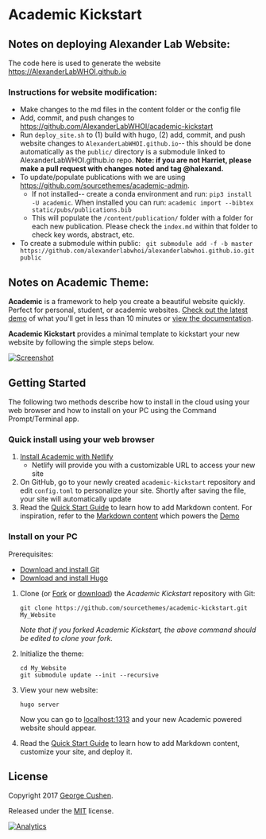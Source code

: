 # Academic Kickstart
## Notes on deploying Alexander Lab Website:

The code here is used to generate the website https://AlexanderLabWHOI.github.io

### Instructions for website modification:
  * Make changes to the md files in the content folder or the config file
  * Add, commit, and push changes to https://github.com/AlexanderLabWHOI/academic-kickstart
  * Run `deploy_site.sh` to (1) build with hugo, (2) add, commit, and push website changes to `AlexanderLabWHOI.github.io`-- this should be done automatically as the `public/` directory is a submodule linked to AlexanderLabWHOI.github.io repo. **Note: if you are not Harriet, please make a pull request with changes noted and tag @halexand.**  
  * To update/populate publications with we are using https://github.com/sourcethemes/academic-admin.
    * If not installed-- create a conda environment and run: `pip3 install -U academic`. When installed you can run: `academic import --bibtex static/pubs/publications.bib`
    * This will populate the `/content/publication/` folder with a folder for each new publication. Please check the `index.md` within that folder to check key words, abstract, etc.
  * To create a submodule within public: ` git submodule add -f -b master https://github.com/alexanderlabwhoi/alexanderlabwhoi.github.io.git public`
## Notes on Academic Theme:


**Academic** is a framework to help you create a beautiful website quickly. Perfect for personal, student, or academic websites. [Check out the latest demo](https://themes.gohugo.io/theme/academic/) of what you'll get in less than 10 minutes or [view the documentation](https://sourcethemes.com/academic/docs/).

**Academic Kickstart** provides a minimal template to kickstart your new website by following the simple steps below.

[![Screenshot](https://raw.githubusercontent.com/gcushen/hugo-academic/master/academic.png)](https://github.com/gcushen/hugo-academic/)

## Getting Started

The following two methods describe how to install in the cloud using your web browser and how to install on your PC using the Command Prompt/Terminal app.

### Quick install using your web browser

1. [Install Academic with Netlify](https://app.netlify.com/start/deploy?repository=https://github.com/sourcethemes/academic-kickstart)
    * Netlify will provide you with a customizable URL to access your new site
2. On GitHub, go to your newly created `academic-kickstart` repository and edit `config.toml` to personalize your site. Shortly after saving the file, your site will automatically update
3. Read the [Quick Start Guide](https://sourcethemes.com/academic/docs/) to learn how to add Markdown content. For inspiration, refer to the [Markdown content](https://github.com/gcushen/hugo-academic/tree/master/exampleSite) which powers the [Demo](https://themes.gohugo.io/theme/academic/)

### Install on your PC

Prerequisites:

* [Download and install Git](https://git-scm.com/downloads)
* [Download and install Hugo](https://gohugo.io/getting-started/installing/#quick-install)

1. Clone (or [Fork](https://github.com/sourcethemes/academic-kickstart#fork-destination-box) or [download](https://github.com/sourcethemes/academic-kickstart/archive/master.zip)) the *Academic Kickstart* repository with Git:

       git clone https://github.com/sourcethemes/academic-kickstart.git My_Website

    *Note that if you forked Academic Kickstart, the above command should be edited to clone your fork.*

2. Initialize the theme:

       cd My_Website
       git submodule update --init --recursive

3. View your new website:

       hugo server

    Now you can go to [localhost:1313](http://localhost:1313) and your new Academic powered website should appear.

4. Read the [Quick Start Guide](https://sourcethemes.com/academic/docs/) to learn how to add Markdown content, customize your site, and deploy it.

## License

Copyright 2017 [George Cushen](https://georgecushen.com).

Released under the [MIT](https://github.com/sourcethemes/academic-kickstart/blob/master/LICENSE.md) license.

[![Analytics](https://ga-beacon.appspot.com/UA-78646709-2/academic-kickstart/readme?pixel)](https://github.com/igrigorik/ga-beacon)
